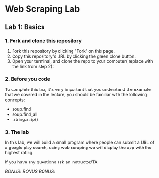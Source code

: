 # Web Scraping Lab

## Lab 1: Basics
### 1. Fork and clone this repository
  1. Fork this repository by clicking "Fork" on this page.
  2. Copy this repository's URL by clicking the green clone button.
  3. Open your terminal, and clone the repo to your computer( replace with the link from step 2):


### 2. Before you code
To complete this lab, it's very important that you understand the example that we covered in the lecture, you should be familiar with the following concepts:
* soup.find
* soup.find_all
* .string.strip()

### 3. The lab
In this lab, we will build a small program where people can submit a URL of a google play search, using web scraping we will display the app with the highest rating.



If you have any questions ask an Instructor/TA

*BONUS*: 
*BONUS* *BONUS*: 
